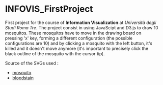 # INFOVIS_FirstProject
First project for the course of __Information Visualization__ at _Università degli Studi Roma Tre_. The project consist in using JavaScipt and D3.js to draw 10 mosquitos. These mosquitos have to move in the drawing board on pressing 'x' key, forming a different configuration (the possible configurations are 10) and by clicking a mosquito with the left button, it's killed and it doesn't move anymore (it's important to precisely click the black outline of the mosquito with the cursor tip).

Source of the SVGs used :
- [mosquito](https://www.flaticon.com/free-icon/mosquito_1779542)
- [bloodstain](https://www.flaticon.com/free-icon/spot_519043)
